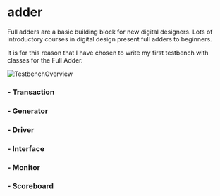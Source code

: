 # adder
 Full adders are a basic building block for new digital designers. Lots of introductory courses in digital design present full adders to beginners.

It is for this reason that I have chosen to write my first testbench with classes for the Full Adder.

![TestbenchOverview](https://user-images.githubusercontent.com/67772139/133009789-52ce34d5-f549-4371-a7fc-b57b67951a23.png)

### - Transaction
### - Generator 
### - Driver
### - Interface
### - Monitor 
### - Scoreboard



